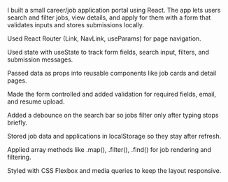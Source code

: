 I built a small career/job application portal using React.
The app lets users search and filter jobs, view details, and apply for them with a form that validates inputs and stores submissions locally.

Used React Router (Link, NavLink, useParams) for page navigation.

Used state with useState to track form fields, search input, filters, and submission messages.

Passed data as props into reusable components like job cards and detail pages.

Made the form controlled and added validation for required fields, email, and resume upload.

Added a debounce on the search bar so jobs filter only after typing stops briefly.

Stored job data and applications in localStorage so they stay after refresh.

Applied array methods like .map(), .filter(), .find() for job rendering and filtering.

Styled with CSS Flexbox and media queries to keep the layout responsive.

